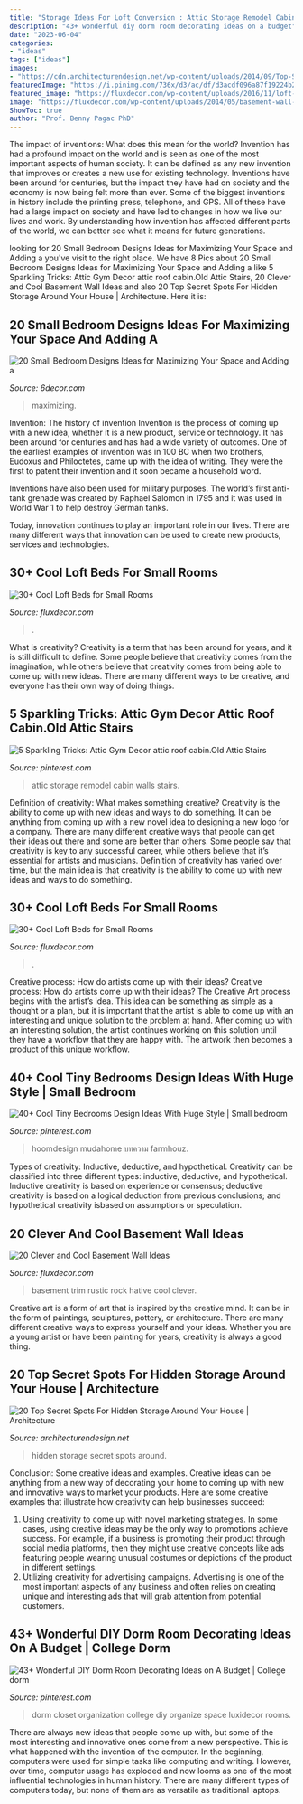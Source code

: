 ```yaml
---
title: "Storage Ideas For Loft Conversion : Attic Storage Remodel Cabin Walls Stairs"
description: "43+ wonderful diy dorm room decorating ideas on a budget"
date: "2023-06-04"
categories:
- "ideas"
tags: ["ideas"]
images:
- "https://cdn.architecturendesign.net/wp-content/uploads/2014/09/Top-Secret-Spots-For-Hidden-Storage-22.jpg"
featuredImage: "https://i.pinimg.com/736x/d3/ac/df/d3acdf096a87f19224b244abec7ad0c6.jpg"
featured_image: "https://fluxdecor.com/wp-content/uploads/2016/11/loft-beds-for-small-rooms/33-loft-beds-for-small-rooms.jpg"
image: "https://fluxdecor.com/wp-content/uploads/2014/05/basement-wall-ideas/3-white-trim-rustic-rock.jpg"
ShowToc: true
author: "Prof. Benny Pagac PhD"
---
```



The impact of inventions: What does this mean for the world?
Invention has had a profound impact on the world and is seen as one of the most important aspects of human society. It can be defined as any new invention that improves or creates a new use for existing technology. Inventions have been around for centuries, but the impact they have had on society and the economy is now being felt more than ever. Some of the biggest inventions in history include the printing press, telephone, and GPS. All of these have had a large impact on society and have led to changes in how we live our lives and work. By understanding how invention has affected different parts of the world, we can better see what it means for future generations.

	

		
looking for 20 Small Bedroom Designs Ideas for Maximizing Your Space and Adding a you've visit to the right place. We have 8 Pics about 20 Small Bedroom Designs Ideas for Maximizing Your Space and Adding a like 5 Sparkling Tricks: Attic Gym Decor attic roof cabin.Old Attic Stairs, 20 Clever and Cool Basement Wall Ideas and also 20 Top Secret Spots For Hidden Storage Around Your House | Architecture. Here it is:
		
    
## 20 Small Bedroom Designs Ideas For Maximizing Your Space And Adding A

<img loading=lazy src="https://4.bp.blogspot.com/-5A5sJ4t3veA/WUcAkNbExcI/AAAAAAAAZZk/RQyWPl-KnLwNFuJKPMWh8kIV96wRgiP7wCLcBGAs/s1600/A%2BPlatform%2BBed%2Bwith%2BStorage%2BBelow.jpg" onerror="this.onerror=null;this.src='https://tse2.mm.bing.net/th?id=OIP.QkRPl5FeHz80NDTWxMvS-AHaJ4&amp;pid=15.1';" alt="20 Small Bedroom Designs Ideas for Maximizing Your Space and Adding a">

_Source: 6decor.com_

>maximizing. 

	

Invention: The history of invention
Invention is the process of coming up with a new idea, whether it is a new product, service or technology. It has been around for centuries and has had a wide variety of outcomes. 
One of the earliest examples of invention was in 100 BC when two brothers, Eudoxus and Philoctetes, came up with the idea of writing. They were the first to patent their invention and it soon became a household word. 

Inventions have also been used for military purposes. The world’s first anti-tank grenade was created by Raphael Salomon in 1795 and it was used in World War 1 to help destroy German tanks. 

Today, innovation continues to play an important role in our lives. There are many different ways that innovation can be used to create new products, services and technologies.

    
## 30+ Cool Loft Beds For Small Rooms

<img loading=lazy src="https://fluxdecor.com/wp-content/uploads/2016/11/loft-beds-for-small-rooms/33-loft-beds-for-small-rooms.jpg" onerror="this.onerror=null;this.src='https://tse3.mm.bing.net/th?id=OIP.MQcCbwQodCgANREmqCdr4AHaJ6&amp;pid=15.1';" alt="30+ Cool Loft Beds for Small Rooms">

_Source: fluxdecor.com_

>. 

	

What is creativity?
Creativity is a term that has been around for years, and it is still difficult to define. Some people believe that creativity comes from the imagination, while others believe that creativity comes from being able to come up with new ideas. There are many different ways to be creative, and everyone has their own way of doing things.

    
## 5 Sparkling Tricks: Attic Gym Decor Attic Roof Cabin.Old Attic Stairs

<img loading=lazy src="https://i.pinimg.com/736x/ea/b6/b9/eab6b9e3c1a03711031127f5d6eeba33.jpg" onerror="this.onerror=null;this.src='https://tse3.mm.bing.net/th?id=OIP.sbk3JK_QEkmA0urJXJovHAHaLH&amp;pid=15.1';" alt="5 Sparkling Tricks: Attic Gym Decor attic roof cabin.Old Attic Stairs">

_Source: pinterest.com_

>attic storage remodel cabin walls stairs. 

	

Definition of creativity: What makes something creative?
Creativity is the ability to come up with new ideas and ways to do something. It can be anything from coming up with a new novel idea to designing a new logo for a company. There are many different creative ways that people can get their ideas out there and some are better than others. Some people say that creativity is key to any successful career, while others believe that it’s essential for artists and musicians. Definition of creativity has varied over time, but the main idea is that creativity is the ability to come up with new ideas and ways to do something.

    
## 30+ Cool Loft Beds For Small Rooms

<img loading=lazy src="https://fluxdecor.com/wp-content/uploads/2016/11/loft-beds-for-small-rooms/27-loft-beds-for-small-rooms.jpg" onerror="this.onerror=null;this.src='https://tse4.mm.bing.net/th?id=OIP.ROpGqKEuDOYack5lrKwP4wHaMW&amp;pid=15.1';" alt="30+ Cool Loft Beds for Small Rooms">

_Source: fluxdecor.com_

>. 

	

Creative process: How do artists come up with their ideas?
Creative process: How do artists come up with their ideas?
The Creative Art process begins with the artist’s idea. This idea can be something as simple as a thought or a plan, but it is important that the artist is able to come up with an interesting and unique solution to the problem at hand. After coming up with an interesting solution, the artist continues working on this solution until they have a workflow that they are happy with. The artwork then becomes a product of this unique workflow.

    
## 40+ Cool Tiny Bedrooms Design Ideas With Huge Style | Small Bedroom

<img loading=lazy src="https://i.pinimg.com/736x/d3/ac/df/d3acdf096a87f19224b244abec7ad0c6.jpg" onerror="this.onerror=null;this.src='https://tse3.mm.bing.net/th?id=OIP.BT6MTiFDRa0I1jzAfKEZAgHaJ3&amp;pid=15.1';" alt="40+ Cool Tiny Bedrooms Design Ideas With Huge Style | Small bedroom">

_Source: pinterest.com_

>hoomdesign mudahome บทความ farmhouz. 

	

Types of creativity: Inductive, deductive, and hypothetical.
Creativity can be classified into three different types: inductive, deductive, and hypothetical. Inductive creativity is based on experience or consensus; deductive creativity is based on a logical deduction from previous conclusions; and hypothetical creativity isbased on assumptions or speculation.

    
## 20 Clever And Cool Basement Wall Ideas

<img loading=lazy src="https://fluxdecor.com/wp-content/uploads/2014/05/basement-wall-ideas/3-white-trim-rustic-rock.jpg" onerror="this.onerror=null;this.src='https://tse4.mm.bing.net/th?id=OIP.mgPytRNMrwiPv3FiVeEXSAHaFj&amp;pid=15.1';" alt="20 Clever and Cool Basement Wall Ideas">

_Source: fluxdecor.com_

>basement trim rustic rock hative cool clever. 

	

Creative art is a form of art that is inspired by the creative mind. It can be in the form of paintings, sculptures, pottery, or architecture. There are many different creative ways to express yourself and your ideas. Whether you are a young artist or have been painting for years, creativity is always a good thing.

    
## 20 Top Secret Spots For Hidden Storage Around Your House | Architecture

<img loading=lazy src="https://cdn.architecturendesign.net/wp-content/uploads/2014/09/Top-Secret-Spots-For-Hidden-Storage-22.jpg" onerror="this.onerror=null;this.src='https://tse4.mm.bing.net/th?id=OIP.B6C42fBEv6s-8IjhZq_xwwHaJx&amp;pid=15.1';" alt="20 Top Secret Spots For Hidden Storage Around Your House | Architecture">

_Source: architecturendesign.net_

>hidden storage secret spots around. 

	

Conclusion: Some creative ideas and examples.
Creative ideas can be anything from a new way of decorating your home to coming up with new and innovative ways to market your products. Here are some creative examples that illustrate how creativity can help businesses succeed:
1. Using creativity to come up with novel marketing strategies. In some cases, using creative ideas may be the only way to promotions achieve success. For example, if a business is promoting their product through social media platforms, then they might use creative concepts like ads featuring people wearing unusual costumes or depictions of the product in different settings.
2. Utilizing creativity for advertising campaigns. Advertising is one of the most important aspects of any business and often relies on creating unique and interesting ads that will grab attention from potential customers.

    
## 43+ Wonderful DIY Dorm Room Decorating Ideas On A Budget | College Dorm

<img loading=lazy src="https://i.pinimg.com/736x/84/5d/93/845d937863df6d647e7bb95371ebfda4.jpg" onerror="this.onerror=null;this.src='https://tse1.mm.bing.net/th?id=OIP.x6ZIHlgiKYO4TnCDHtsaYgHaLH&amp;pid=15.1';" alt="43+ Wonderful DIY Dorm Room Decorating Ideas on A Budget | College dorm">

_Source: pinterest.com_

>dorm closet organization college diy organize space luxidecor rooms. 

	

There are always new ideas that people come up with, but some of the most interesting and innovative ones come from a new perspective. This is what happened with the invention of the computer. In the beginning, computers were used for simple tasks like computing and writing. However, over time, computer usage has exploded and now looms as one of the most influential technologies in human history. There are many different types of computers today, but none of them are as versatile as traditional laptops.

